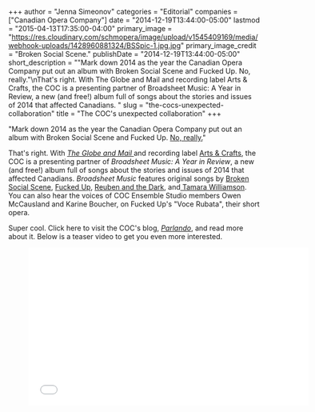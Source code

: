 +++
author = "Jenna Simeonov"
categories = "Editorial"
companies = ["Canadian Opera Company"]
date = "2014-12-19T13:44:00-05:00"
lastmod = "2015-04-13T17:35:00-04:00"
primary_image = "https://res.cloudinary.com/schmopera/image/upload/v1545409169/media/webhook-uploads/1428960881324/BSSpic-1.jpg.jpg"
primary_image_credit = "Broken Social Scene."
publishDate = "2014-12-19T13:44:00-05:00"
short_description = "&quot;Mark down 2014 as the year the Canadian Opera Company put out an album with Broken Social Scene and Fucked Up. No, really.&quot;\nThat&#039;s right. With The Globe and Mail and recording label Arts &amp; Crafts, the COC is a presenting partner of Broadsheet Music: A Year in Review, a new (and free!) album full of songs about the stories and issues of 2014 that affected Canadians. "
slug = "the-cocs-unexpected-collaboration"
title = "The COC&#039;s unexpected collaboration"
+++

"Mark down 2014 as the year the Canadian Opera Company put out an album with Broken Social Scene and Fucked Up. <a href="http://www.coc.ca/ExploreAndLearn/NewToOpera/OnlineLearningCentre/ParlandoTheCOCBlog.aspx?EntryID=46874" target="_blank">No, really.</a>"<p></p><p>That's right. With&nbsp;<a href="http://www.theglobeandmail.com/arts/broadsheet-music-a-year-in-review/article22120572/" target="_blank"><em>The Globe and Mail</em> </a>and&nbsp;recording label <a href="http://www.arts-crafts.ca/" target="_blank">Arts &amp; Crafts</a>, the COC is a presenting partner of&nbsp;<em>Broadsheet Music: A Year in Review</em>, a new (and free!) album full of songs about the stories and issues of 2014 that affected Canadians. <em>Broadsheet Music</em> features original songs by&nbsp;<a href="http://www.brokensocialscene.ca/" target="_blank">Broken Social Scene</a>, <a href="http://fuckedup.cc/" target="_blank">Fucked Up</a>, <a href="http://reubenandthedark.com/" target="_blank">Reuben and the Dark</a>, and<a href="http://music.cbc.ca/#!/artists/TAMARA-WILLIAMSON" target="_blank"> Tamara Williamson</a>. You can also hear the voices of COC Ensemble Studio members Owen McCausland and Karine Boucher, on Fucked Up's "Voce Rubata", their short opera.</p><p>Super cool. Click here to visit the COC's blog,&nbsp;<a href="http://www.coc.ca/ExploreAndLearn/NewToOpera/OnlineLearningCentre/ParlandoTheCOCBlog?EntryID=46874" target="_blank"><em>Parlando</em></a>, and read more about it. Below is a teaser video to get you even more interested.</p><p><figure data-type="video"><iframe src="//www.youtube.com/embed/Hz6tPL-s44E" width="560" height="315" frameborder="0" allowfullscreen="allowfullscreen"></iframe></figure></p>
